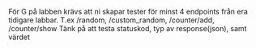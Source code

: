 För G på labben krävs att ni skapar tester för minst 4 endpoints från era tidigare labbar. T.ex /random, /custom_random, /counter/add, /counter/show
Tänk på att testa statuskod, typ av response(json), samt värdet
